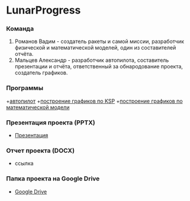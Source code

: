 # LunarProgress

### Команда
1. Романов Вадим - создатель ракеты и самой миссии, разработчик физической и математической моделей, один из составителей отчёта.
2. Мальцев Александр - разработчик автопилота, составитель презентации и отчёта, ответственный за обнародование проекта, создатель графиков.

### Программы
+[автопилот](https://github.com/SashaMaltsev/LunarProgress/blob/main/autopilot.py)
+[построение графиков по KSP](https://github.com/SashaMaltsev/LunarProgress/blob/main/graph_ksp.py)
+[построение графиков по математической модели](https://github.com/SashaMaltsev/LunarProgress/blob/main/physics.py)
### Презентация проекта (PPTX)
+ [Презентация](https://docs.google.com/presentation/d/1nRzvKo7noqS5evejEQEOvpS2gi6ix0pl/edit?usp=drive_link&ouid=115887621877627771001&rtpof=true&sd=true)
### Отчет проекта (DOCX)
+ ссылка 
### Папка проекта на Google Drive
+ [Google Drive](https://drive.google.com/drive/folders/1FRpyeyQMKuxFyXj6yKtuDrWT7YBAvzQ0?usp=drive_link)
